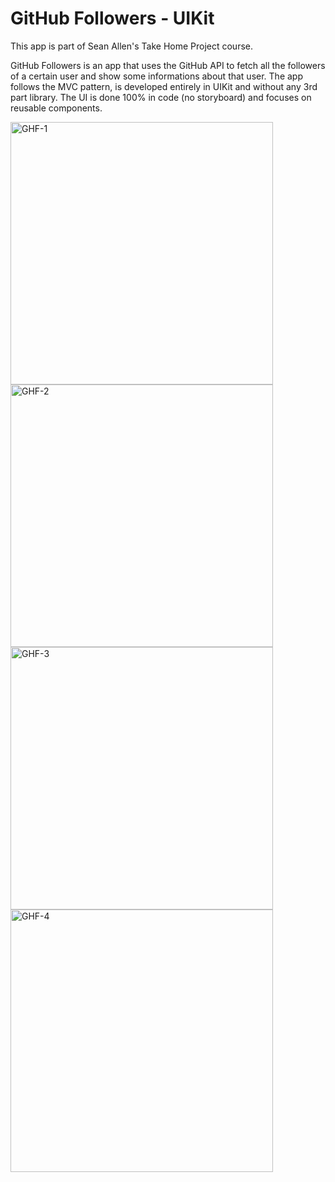 # GitHub Followers - UIKit

This app is part of Sean Allen's Take Home Project course.

GitHub Followers is an app that uses the GitHub API to fetch all the followers of a certain user and show some informations about that user.
The app follows the MVC pattern, is developed entirely in UIKit and without any 3rd part library. The UI is done 100% in code (no storyboard) and focuses on reusable components.


<img width="420" alt="GHF-1" src="https://user-images.githubusercontent.com/23018419/127737201-c5902efd-9871-4ea8-b6f8-f59362597758.png"> <img width="420" alt="GHF-2" src="https://user-images.githubusercontent.com/23018419/127737202-e78e4859-6eb3-4802-a02b-99456e91ddda.png"> <img width="420" alt="GHF-3" src="https://user-images.githubusercontent.com/23018419/127737203-af59601f-c98f-4b09-a942-43b35714ef0c.png"> <img width="420" alt="GHF-4" src="https://user-images.githubusercontent.com/23018419/127737204-2eec12c2-884a-44db-8ce7-0ceff720fa79.png">

